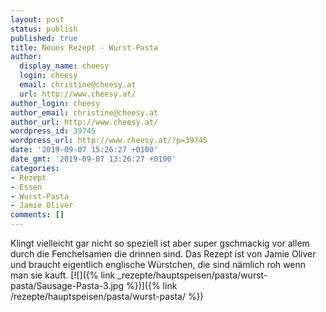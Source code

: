 ```yaml
---
layout: post
status: publish
published: true
title: Neues Rezept - Wurst-Pasta
author:
  display_name: cheesy
  login: cheesy
  email: christine@cheesy.at
  url: http://www.cheesy.at/
author_login: cheesy
author_email: christine@cheesy.at
author_url: http://www.cheesy.at/
wordpress_id: 39745
wordpress_url: http://www.cheesy.at/?p=39745
date: '2019-09-07 15:26:27 +0100'
date_gmt: '2019-09-07 13:26:27 +0100'
categories:
- Rezept
- Essen
- Wurst-Pasta
- Jamie Oliver
comments: []
---
```

Klingt vielleicht gar nicht so speziell ist aber super gschmackig vor allem durch die Fenchelsamen die drinnen sind. Das Rezept ist von Jamie Oliver und braucht eigentlich englische Würstchen, die sind nämlich roh wenn man sie kauft.
[![]({% link _rezepte/hauptspeisen/pasta/wurst-pasta/Sausage-Pasta-3.jpg %})]({% link /rezepte/hauptspeisen/pasta/wurst-pasta/ %})
